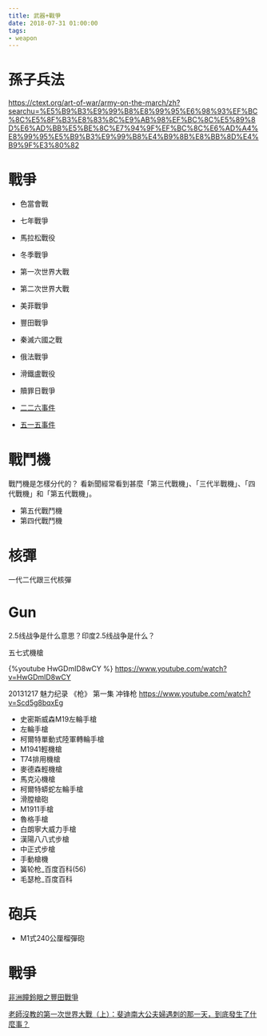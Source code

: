 ```yaml
---
title: 武器+戰爭
date: 2018-07-31 01:00:00
tags: 
- weapon
---
```



# 孫子兵法
https://ctext.org/art-of-war/army-on-the-march/zh?searchu=%E5%B9%B3%E9%99%B8%E8%99%95%E6%98%93%EF%BC%8C%E5%8F%B3%E8%83%8C%E9%AB%98%EF%BC%8C%E5%89%8D%E6%AD%BB%E5%BE%8C%E7%94%9F%EF%BC%8C%E6%AD%A4%E8%99%95%E5%B9%B3%E9%99%B8%E4%B9%8B%E8%BB%8D%E4%B9%9F%E3%80%82


# 戰爭
* 色當會戰 
* 七年戰爭 
* 馬拉松戰役 
* 冬季戰爭 
* 第一次世界大戰 
* 第二次世界大戰 
* 美菲戰爭 
* 豐田戰爭 
* 秦滅六國之戰 
* 俄法戰爭 
* 滑鐵盧戰役 
* 贖罪日戰爭 

* [二二六事件](https://www.wikiwand.com/zh/%E4%BA%8C%E4%BA%8C%E5%85%AD%E4%BA%8B%E4%BB%B6)

* [五一五事件](https://zh.wikipedia.org/wiki/%E4%BA%94%E4%B8%80%E4%BA%94%E4%BA%8B%E4%BB%B6)


# 戰鬥機
戰鬥機是怎樣分代的？
看新聞經常看到甚麼「第三代戰機」、「三代半戰機」、「四代戰機」和「第五代戰機」。 
* 第五代戰鬥機 
* 第四代戰鬥機 

# 核彈
一代二代跟三代核彈


# Gun
2.5线战争是什么意思？印度2.5线战争是什么？

五七式機槍

{%youtube HwGDmID8wCY %}
https://www.youtube.com/watch?v=HwGDmID8wCY


20131217 魅力纪录 《枪》 第一集 冲锋枪
https://www.youtube.com/watch?v=Scd5g8bqxEg
* 史密斯威森M19左輪手槍 
* 左輪手槍 
* 柯爾特單動式陸軍轉輪手槍 
* M1941輕機槍 
* T74排用機槍 
* 麥德森輕機槍 
* 馬克沁機槍 
* 柯爾特蟒蛇左輪手槍 
* 滑膛槍砲 
* M1911手槍 
* 魯格手槍 
* 白朗寧大威力手槍 
* 漢陽八八式步槍 
* 中正式步槍 
* 手動槍機 
* 簧轮枪_百度百科(56) 
* 毛瑟枪_百度百科 


# 砲兵
* M1式240公厘榴彈砲 


# 戰爭

[非洲瞳鈴眼之豐田戰爭](https://www.thenewslens.com/article/23555)

[老師沒教的第一次世界大戰（上）：斐迪南大公夫婦遇刺的那一天，到底發生了什麼事？](https://www.thenewslens.com/article/23555)